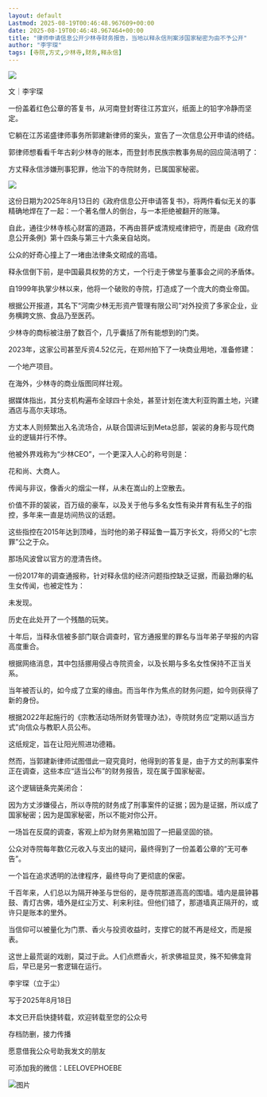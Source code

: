 ```yaml
---
layout: default
Lastmod: 2025-08-19T00:46:48.967609+00:00
date: 2025-08-19T00:46:48.967464+00:00
title: "律师申请信息公开少林寺财务报告，当地以释永信刑案涉国家秘密为由不予公开"
author: "李宇琛"
tags: [寺院,方丈,少林寺,财务,释永信]
---
```


![](https://images.weserv.nl/?url=https%3A//mmbiz.qpic.cn/mmbiz_jpg/ocicToK63rebRxotFiaPvzKZdSTAnPd99mmuICX7oMn2gZJhIGoMJ05rgsWicibiclppUUDBkbwVR6mowkG4SbhdL1Q/640%3Fwx_fmt%3Djpeg%26from%3Dappmsg)

文｜李宇琛

一份盖着红色公章的答复书，从河南登封寄往江苏宜兴，纸面上的铅字冷静而坚定。

它躺在江苏诺盛律师事务所郭建新律师的案头，宣告了一次信息公开申请的终结。

郭律师想看看千年古刹少林寺的账本，而登封市民族宗教事务局的回应简洁明了：

方丈释永信涉嫌刑事犯罪，他治下的寺院财务，已属国家秘密。

![](https://images.weserv.nl/?url=https%3A//mmbiz.qpic.cn/mmbiz_jpg/ocicToK63rebRxotFiaPvzKZdSTAnPd99m6EYycHPPoiaI4dLg4m0gic8GYAHXXlS0zfsTokNtlErzE16ianPZibYQibw/640%3Fwx_fmt%3Djpeg%26from%3Dappmsg)

这份日期为2025年8月13日的《政府信息公开申请答复书》，将两件看似无关的事精确地焊在了一起：一个著名僧人的倒台，与一本拒绝被翻开的账簿。

自此，通往少林寺核心财富的道路，不再由菩萨或清规戒律把守，而是由《政府信息公开条例》第十四条与第三十六条亲自站岗。

公众的好奇心撞上了一堵由法律条文砌成的高墙。

释永信倒下前，是中国最具权势的方丈，一个行走于佛堂与董事会之间的矛盾体。

自1999年执掌少林以来，他将一个破败的寺院，打造成了一个庞大的商业帝国。

根据公开报道，其名下“河南少林无形资产管理有限公司”对外投资了多家企业，业务横跨文旅、食品乃至医药。

少林寺的商标被注册了数百个，几乎囊括了所有能想到的门类。

2023年，这家公司甚至斥资4.52亿元，在郑州拍下了一块商业用地，准备修建：

一个地产项目。

在海外，少林寺的商业版图同样壮观。

据媒体指出，其分支机构遍布全球四十余处，甚至计划在澳大利亚购置土地，兴建酒店与高尔夫球场。

方丈本人则频繁出入名流场合，从联合国讲坛到Meta总部，袈裟的身影与现代商业的逻辑并行不悖。

他被外界戏称为“少林CEO”，一个更深入人心的称号则是：

花和尚、大商人。

传闻与非议，像香火的烟尘一样，从未在嵩山的上空散去。

价值不菲的袈裟，百万级的豪车，以及关于他与多名女性有染并育有私生子的指控，多年来一直是坊间热议的话题。

这些指控在2015年达到顶峰，当时他的弟子释延鲁一篇万字长文，将师父的“七宗罪”公之于众。

那场风波曾以官方的澄清告终。

一份2017年的调查通报称，针对释永信的经济问题指控缺乏证据，而最劲爆的私生女传闻，也被定性为：

未发现。

历史在此处开了一个残酷的玩笑。

十年后，当释永信被多部门联合调查时，官方通报里的罪名与当年弟子举报的内容高度重合。

根据网络消息，其中包括挪用侵占寺院资金，以及长期与多名女性保持不正当关系。

当年被否认的，如今成了立案的缘由。而当年作为焦点的财务问题，如今则获得了新的身份。

根据2022年起施行的《宗教活动场所财务管理办法》，寺院财务应“定期以适当方式”向信众与教职人员公布。

这纸规定，旨在让阳光照进功德箱。

然而，当郭建新律师试图借此一窥究竟时，他得到的答复是，由于方丈的刑事案件正在调查，这些本应“适当公布”的财务报告，现在属于国家秘密。

这个逻辑链条完美闭合：

因为方丈涉嫌侵占，所以寺院的财务成了刑事案件的证据；因为是证据，所以成了国家秘密；因为是国家秘密，所以不能对你公开。

一场旨在反腐的调查，客观上却为财务黑箱加固了一把最坚固的锁。

公众对寺院每年数亿元收入与支出的疑问，最终得到了一份盖着公章的“无可奉告”。

一个旨在追求透明的法律程序，最终导向了更彻底的保密。

千百年来，人们总以为隔开神圣与世俗的，是寺院那道高高的围墙。墙内是晨钟暮鼓、青灯古佛，墙外是红尘万丈、利来利往。但他们错了，那道墙真正隔开的，或许只是账本的里外。

当信仰可以被量化为门票、香火与投资收益时，支撑它的就不再是经文，而是报表。

这世上最荒诞的戏剧，莫过于此。人们点燃香火，祈求佛祖显灵，殊不知佛龛背后，早已是另一套逻辑在运行。

  

李宇琛（立于尘）

写于2025年8月18日

  

  

本文已开启快捷转载，欢迎转载至您的公众号

存档防删，接力传播

愿意借我公众号助我发文的朋友

可添加我的微信：LEELOVEPHOEBE

![图片](https://images.weserv.nl/?url=https%3A//mmbiz.qpic.cn/mmbiz_jpg/fdnjRf5YoVib2fycRrOyMnd7CUM1hsiafbZBXb2nOrWjZo40yXIpH6USR2YibqaUIcnPUsibibHjSDEJyRvj0do1tUw/640%3Fwx_fmt%3Djpeg%26wxfrom%3D5%26wx_lazy%3D1%26randomid%3D38nmy8t8%26watermark%3D1%26tp%3Dwebp)

